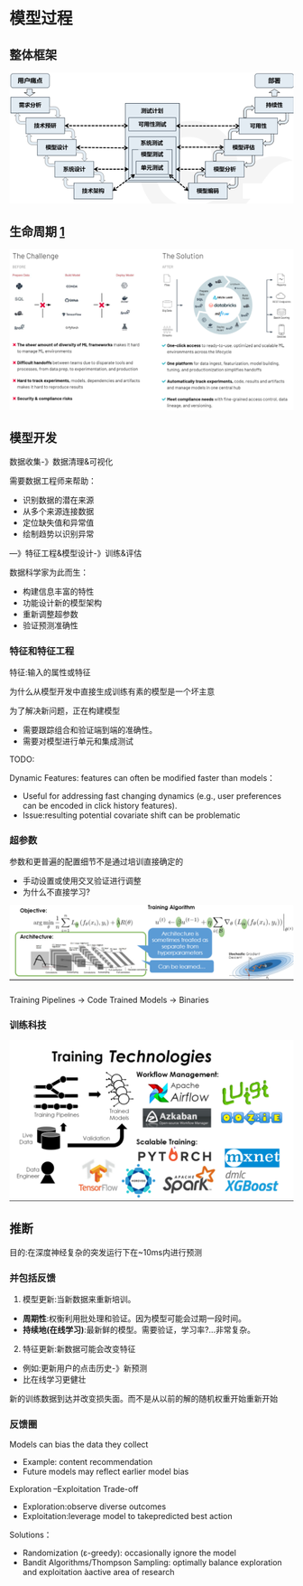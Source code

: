 # 模型过程

## 整体框架

![整体框架](../img/ML_structure.png)

## 生命周期 [1]

![模型的生命周期](../img/ML_Lifecycle.png)

## 模型开发

数据收集-》数据清理&可视化

需要数据工程师来帮助：

- 识别数据的潜在来源
- 从多个来源连接数据
- 定位缺失值和异常值
- 绘制趋势以识别异常

—》特征工程&模型设计-》训练&评估

数据科学家为此而生：

- 构建信息丰富的特性
- 功能设计新的模型架构
- 重新调整超参数
- 验证预测准确性

### 特征和特征工程

特征:输入的属性或特征

为什么从模型开发中直接生成训练有素的模型是一个坏主意

为了解决新问题，正在构建模型

- 需要跟踪组合和验证端到端的准确性。
- 需要对模型进行单元和集成测试

TODO:

Dynamic Features: features can often be modified faster than models：

- Useful for addressing fast changing dynamics (e.g., user preferences can be encoded in click history features).
- Issue:resulting potential covariate shift can be problematic



### 超参数

参数和更普遍的配置细节不是通过培训直接确定的

- 手动设置或使用交叉验证进行调整
- 为什么不直接学习?

![寻找超参](../img/find_hyperparameter.png)



###

Training Pipelines -> Code
Trained Models -> Binaries

### 训练科技

![训练科技](../img/train_tech.png)

## 推断

目的:在深度神经复杂的突发运行下在~10ms内进行预测

### 并包括反馈

1. 模型更新:当新数据来重新培训。

- **周期性**:权衡利用批处理和验证。因为模型可能会过期一段时间。
- **持续地(在线学习)**:最新鲜的模型。需要验证，学习率?…非常复杂。

2. 特征更新:新数据可能会改变特征

- 例如:更新用户的点击历史-》新预测
- 比在线学习更健壮

新的训练数据到达并改变损失面。而不是从以前的解的随机权重开始重新开始


### 反馈圈

Models can bias the data they collect

- Example: content recommendation
- Future models may reflect earlier model bias

Exploration –Exploitation Trade-off

- Exploration:observe diverse outcomes
- Exploitation:leverage model to takepredicted best action

Solutions：

- Randomization (ε-greedy): occasionally ignore the model
- Bandit Algorithms/Thompson Sampling: optimally balance exploration and exploitation àactive area of research


[1]: https://ucbrise.github.io/cs294-ai-sys-fa19/assets/lectures/lec03/03_ml-lifecycle.pdf
[2]: http://shujuren.club/a/AI0102.html
